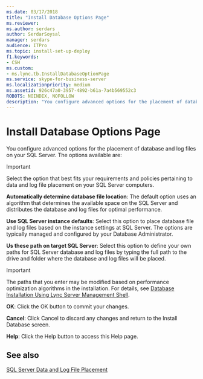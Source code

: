 ```yaml
---
ms.date: 03/17/2018
title: "Install Database Options Page"
ms.reviewer: 
ms.author: serdars
author: SerdarSoysal
manager: serdars
audience: ITPro
ms.topic: install-set-up-deploy
f1.keywords:
- CSH
ms.custom:
- ms.lync.tb.InstallDatabaseOptionPage
ms.service: skype-for-business-server
ms.localizationpriority: medium
ms.assetid: 926c47a0-3957-4892-b61a-7a4b569552c3
ROBOTS: NOINDEX, NOFOLLOW
description: "You configure advanced options for the placement of database and log files on your SQL Server. The options available are:"
---
```


# Install Database Options Page

You configure advanced options for the placement of database and log files on your SQL Server. The options available are:

> [!IMPORTANT]
> Select the option that best fits your requirements and policies pertaining to data and log file placement on your SQL Server computers.

 **Automatically determine database file location**: The default option uses an algorithm that determines the available space on the SQL Server and distributes the database and log files for optimal performance.

 **Use SQL Server instance defaults**: Select this option to place database file and log files based on the instance settings at SQL Server. The options are typically managed and configured by your Database Administrator.

 **Us these path on target SQL Server**: Select this option to define your own paths for SQL Server database and log files by typing the full path to the drive and folder where the database and log files will be placed.

> [!IMPORTANT]
> The paths that you enter may be modified based on performance optimization algorithms in the installation. For details, see [Database Installation Using Lync Server Management Shell](/previous-versions/office/lync-server-2013/lync-server-2013-database-installation-using-lync-server-management-shell).

 **OK**: Click the OK button to commit your changes.

 **Cancel**: Click Cancel to discard any changes and return to the Install Database screen.

 **Help**: Click the Help button to access this Help page.

## See also

[SQL Server Data and Log File Placement](/previous-versions/office/lync-server-2013/lync-server-2013-sql-server-data-and-log-file-placement)
